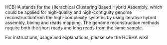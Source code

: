 HCBHA stands for the Hierachical Clustering Based Hybrid Assembly, which could be applied for high-quality and high-contiguity genome reconstructionfrom the high-complexity systems by using iterative hybrid assembly, bining and reads mapping. The genome reconstruction methods require both the short reads and long reads from the same sample.

For instructions, usage and explanations, please see the HCBHA wiki!
